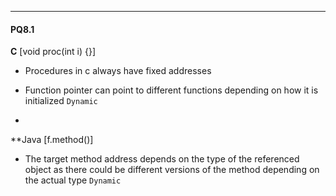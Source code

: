 ***
#### PQ8.1
**C**
[void proc(int i) {}]
* Procedures in c always have fixed addresses

* Function pointer can point to different functions depending on how it is initialized `Dynamic`
* 
**Java 
[f.method()]
* The target method address depends on the type of the referenced object as there could be different versions of the method depending on the actual type `Dynamic`